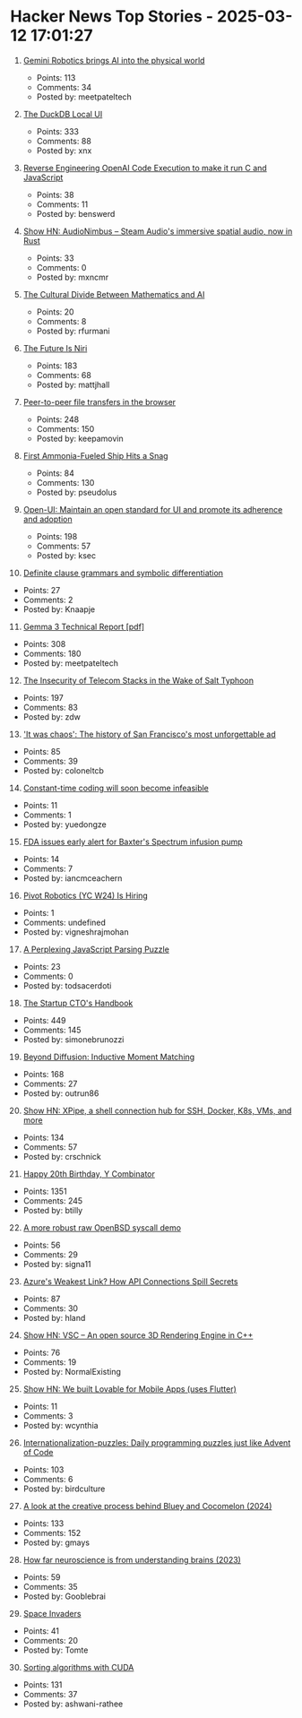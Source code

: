 # Hacker News Top Stories - 2025-03-12 17:01:27

1. [Gemini Robotics brings AI into the physical world](https://deepmind.google/discover/blog/gemini-robotics-brings-ai-into-the-physical-world/)
   - Points: 113
   - Comments: 34
   - Posted by: meetpateltech

2. [The DuckDB Local UI](https://duckdb.org/2025/03/12/duckdb-ui.html)
   - Points: 333
   - Comments: 88
   - Posted by: xnx

3. [Reverse Engineering OpenAI Code Execution to make it run C and JavaScript](https://twitter.com/benswerd/status/1899853533761200300)
   - Points: 38
   - Comments: 11
   - Posted by: benswerd

4. [Show HN: AudioNimbus – Steam Audio's immersive spatial audio, now in Rust](https://github.com/MaxenceMaire/audionimbus)
   - Points: 33
   - Comments: 0
   - Posted by: mxncmr

5. [The Cultural Divide Between Mathematics and AI](https://sugaku.net/content/understanding-the-cultural-divide-between-mathematics-and-ai/)
   - Points: 20
   - Comments: 8
   - Posted by: rfurmani

6. [The Future Is Niri](https://ersei.net/en/blog/niri)
   - Points: 183
   - Comments: 68
   - Posted by: mattjhall

7. [Peer-to-peer file transfers in the browser](https://github.com/kern/filepizza)
   - Points: 248
   - Comments: 150
   - Posted by: keepamovin

8. [First Ammonia-Fueled Ship Hits a Snag](https://spectrum.ieee.org/ammonia-fuel-2671266100)
   - Points: 84
   - Comments: 130
   - Posted by: pseudolus

9. [Open-UI: Maintain an open standard for UI and promote its adherence and adoption](https://github.com/openui/open-ui)
   - Points: 198
   - Comments: 57
   - Posted by: ksec

10. [Definite clause grammars and symbolic differentiation](https://bitsandtheorems.com/definite-clause-grammars-and-symbolic-differentiation/)
   - Points: 27
   - Comments: 2
   - Posted by: Knaapje

11. [Gemma 3 Technical Report [pdf]](https://storage.googleapis.com/deepmind-media/gemma/Gemma3Report.pdf)
   - Points: 308
   - Comments: 180
   - Posted by: meetpateltech

12. [The Insecurity of Telecom Stacks in the Wake of Salt Typhoon](https://soatok.blog/2025/03/12/on-the-insecurity-of-telecom-stacks-in-the-wake-of-salt-typhoon/)
   - Points: 197
   - Comments: 83
   - Posted by: zdw

13. ['It was chaos': The history of San Francisco's most unforgettable ad](https://www.sfgate.com/sf-culture/article/san-francisco-sony-bouncy-ball-ad-20204385.php)
   - Points: 85
   - Comments: 39
   - Posted by: coloneltcb

14. [Constant-time coding will soon become infeasible](https://eprint.iacr.org/2025/435)
   - Points: 11
   - Comments: 1
   - Posted by: yuedongze

15. [FDA issues early alert for Baxter's Spectrum infusion pump](https://www.medicaldevice-network.com/news/fda-issues-early-alert-for-baxter-spectrum-infusion-pump/)
   - Points: 14
   - Comments: 7
   - Posted by: iancmceachern

16. [Pivot Robotics (YC W24) Is Hiring](https://www.ycombinator.com/companies/pivot-robotics/jobs/0sRNlmU-robotics-software-engineer)
   - Points: 1
   - Comments: undefined
   - Posted by: vigneshrajmohan

17. [A Perplexing JavaScript Parsing Puzzle](https://www.hillelwayne.com/post/javascript-puzzle/)
   - Points: 23
   - Comments: 0
   - Posted by: todsacerdoti

18. [The Startup CTO's Handbook](https://github.com/ZachGoldberg/Startup-CTO-Handbook/blob/main/StartupCTOHandbook.md)
   - Points: 449
   - Comments: 145
   - Posted by: simonebrunozzi

19. [Beyond Diffusion: Inductive Moment Matching](https://lumalabs.ai/news/inductive-moment-matching)
   - Points: 168
   - Comments: 27
   - Posted by: outrun86

20. [Show HN: XPipe, a shell connection hub for SSH, Docker, K8s, VMs, and more](https://xpipe.io/)
   - Points: 134
   - Comments: 57
   - Posted by: crschnick

21. [Happy 20th Birthday, Y Combinator](https://twitter.com/garrytan/status/1899092996702048709)
   - Points: 1351
   - Comments: 245
   - Posted by: btilly

22. [A more robust raw OpenBSD syscall demo](https://nullprogram.com/blog/2025/03/06/)
   - Points: 56
   - Comments: 29
   - Posted by: signa11

23. [Azure's Weakest Link? How API Connections Spill Secrets](https://binarysecurity.no/posts/2025/03/api-connections)
   - Points: 87
   - Comments: 30
   - Posted by: hland

24. [Show HN: VSC – An open source 3D Rendering Engine in C++](https://github.com/WW92030-STORAGE/VSC)
   - Points: 76
   - Comments: 19
   - Posted by: NormalExisting

25. [Show HN: We built Lovable for Mobile Apps (uses Flutter)](https://www.getavid.dev)
   - Points: 11
   - Comments: 3
   - Posted by: wcynthia

26. [Internationalization-puzzles: Daily programming puzzles just like Advent of Code](https://i18n-puzzles.com/)
   - Points: 103
   - Comments: 6
   - Posted by: birdculture

27. [A look at the creative process behind Bluey and Cocomelon (2024)](https://www.readtrung.com/p/why-i-love-bluey-and-hate-cocomelon)
   - Points: 133
   - Comments: 152
   - Posted by: gmays

28. [How far neuroscience is from understanding brains (2023)](https://pmc.ncbi.nlm.nih.gov/articles/PMC10585277/)
   - Points: 59
   - Comments: 35
   - Posted by: Gooblebrai

29. [Space Invaders](https://www.computerarcheology.com/Arcade/SpaceInvaders/)
   - Points: 41
   - Comments: 20
   - Posted by: Tomte

30. [Sorting algorithms with CUDA](https://ashwanirathee.com/blog/2025/sort2/)
   - Points: 131
   - Comments: 37
   - Posted by: ashwani-rathee

